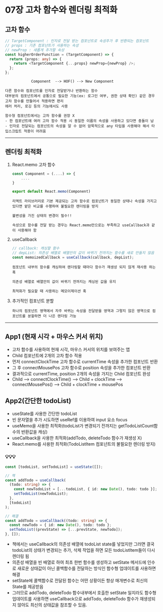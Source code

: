 # 07장 고차 함수와 렌더링 최적화

## 고차 함수

```ts
// TargetComponent : 인자로 전달 받는 컴포넌트로 속성추가 후 반환되는 컴포넌트
// props : 기존 컴포넌트가 사용하는 속성
// newProp : 새롭게 추가할 속성
const higherOrderFunction = (TargetComponent) => {
  return (props: any) => {
    return <TargetComponent {...props} newProp={newProp} />;
  };
};
```

                Component  --> HOF() --> New Component

    다른 함수와 컴포넌트를 인자로 전달받거나 반환하는 함수
    대부분의 컴포넌트에서 공통으로 필요한 기능(ex: 로그인 여부, 권한 상태 확인) 같은 경우 고차 함수를 만들어서 적용하면 편리
    에러 처리, 로깅 등의 기능에서도 사용

    함수형 컴포넌트에서는 고차 함수를 권장 X
    - 한 컴포넌트에 여러 고차 함수 적용 시 동일한 이름의 속성을 사용하고 있다면 충돌이 남
    - 인자로 전달되는 컴포넌트의 속성을 알 수 없어 암묵적으로 any 타입을 사용해야 해서 타입스크립트 적용이 어려움

<hr/>

## 렌더링 최적화

1.  React.memo 고차 함수

    ```ts
    const Component = (....) => {
        ....
    }

    export default React.memo(Component)
    ```

        리액트 라이브러리로 기본 제공되는 고차 함수로 컴포넌트가 동일한 상태나 속성을 가지고 있다면 얕은 비교를 수행하여 불필요한 렌더링을 방지

        불변성을 가진 상태의 변경이 필수!!

        속성으로 함수를 전달 받는 경우는 React.memo만으로는 부족하고 useCallback과 같이 사용해야 함

2.  useCallback

    ```ts
    // callback: 캐싱할 함수
    // depList: 의존성 배열로 배열안의 값이 바뀌기 전까지는 함수를 새로 만들지 않음
    const memoizedCallback = useCallback(callback, depList);
    ```

        컴포넌트 내부의 함수를 캐싱하여 렌더링할 때마다 함수가 재생성 되지 않게 재사용 하는 훅

        의존성 배열로 배열안의 값이 바뀌기 전까지는 캐싱된 값을 유지

        최적화가 필요할 때 사용하는 메모이제이션 훅

3.  추가적인 컴포넌트 분할

        하나의 컴포넌트 영역에서 자주 바뀌는 속성을 전달받을 영역과 그렇지 않은 영역으로 컴포넌트를 분할하면 더 나은 렌더링 가능

<hr/>

## App1 (현재 시각 + 마우스 커서 위치)

- 고차 함수를 사용하여 현재 시각, 마우스 커서의 위치를 보여주는 앱
- Child 컴포넌트에 2개의 고차 함수 적용
- 먼저 connectClockTime 고차 함수로 currentTime 속성을 추가한 컴포넌트 반환
- 그 후 connectMousePos 고차 함수로 position 속성을 추가한 컴포넌트 반환
- 결과적으로 currentTime, position 2개의 속성을 가지는 Child 컴포넌트 완성
- Child --> connectClockTime() --> Child + clockTime --> connectMousePos() --> Child + clockTime + mousePos

## App2(간단한 todoList)

- useState를 사용한 간단한 todoList
- 빈 문자열을 추가 시도하면 useRef를 이용하여 input 요소 focus
- useMemo을 사용한 최적화(todoList가 변경되기 전까지는 getTodoListCount함수의 반환값을 캐싱)
- useCallback을 사용한 최적화(addTodo, deleteTodo 함수가 재생성 X)
- React.memo를 사용한 최적화(TodoListItem 컴포넌트의 불필요한 렌더링 방지)

### 💡💡💡

```ts
const [todoList, setTodoList] = useState([]);

// 책
const addTodo = useCallback(
  (todo: string) => {
    const newTodoList = [...todoList, { id: new Date(), todo: todo }];
    setTodoList(newTodoList);
  },
  [todoList]
);

// 해결
const addTodo = useCallback((todo: string) => {
  const newTodo = { id: new Date(), todo: todo };
  setTodoList((prevState) => [...prevState, newTodo]);
}, []);
```

- 책에서는 useCallback의 의존성 배열에 todoList state를 넣었지만 그러면 결국 todoList의 상태가 변경되는 추가, 삭제 작업을 하면 모든 todoListItem들이 다시 렌더링 됨
- 의존성 배열을 빈 배열로 하여 최초 한번 함수를 생성하고 setState 메서드에 인수로 새로운 상태값이 아닌 콜백함수를 전달하는 방식인 함수형 업데이트를 사용하면 해결
- setState에 콜백함수로 전달된 함수는 어떤 상황이든 항상 매개변수로 최신의 State를 제공받음
- 그러므로 addTodo, deleteTodo 함수내부에서 호출한 setState 일지라도 함수형 업데이트를 사용하면 useCallback으로 addTodo, deleteTodo 함수가 재생성되지 않아도 최신의 상태값을 참조할 수 있음.
